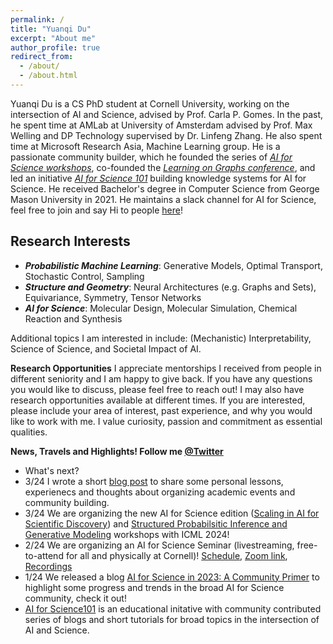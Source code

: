 ```yaml
---
permalink: /
title: "Yuanqi Du"
excerpt: "About me"
author_profile: true
redirect_from: 
  - /about/
  - /about.html
---
```


Yuanqi Du is a CS PhD student at Cornell University, working on the intersection of AI and Science, advised by Prof. Carla P. Gomes. In the past, he spent time at AMLab at University of Amsterdam advised by Prof. Max Welling and DP Technology supervised by Dr. Linfeng Zhang. He also spent time at Microsoft Research Asia, Machine Learning group. He is a passionate community builder, which he founded the series of [*AI for Science workshops*](https://ai4sciencecommunity.github.io/), co-founded the [*Learning on Graphs conference*](https://logconference.github.io/), and led an initiative [*AI for Science 101*](https://ai4science101.github.io/) building knowledge systems for AI for Science. He received Bachelor's degree in Computer Science from George Mason University in 2021. He maintains a slack channel for AI for Science, feel free to join and say Hi to people [here](https://join.slack.com/t/aiforscience/shared_invite/zt-1bdof1jmf-YtIjkUVA5DquXguEiOXGPQ)!

<!-- He is very fascinated by Science and interested in developing ML tools for scientific problems, especially for new knowledge discovery. On the other side, as a computer sciencist, he is devoted to understanding the world through a computational perspective. He is actively collaborating with researchers in applied mathematics, chemistry, biology, physics, and computer science. He maintains a slack channel for AI for Science, feel free to join and say Hi to people [here](https://join.slack.com/t/aiforscience/shared_invite/zt-1bdof1jmf-YtIjkUVA5DquXguEiOXGPQ)! -->

## Research Interests
  * ***Probabilistic Machine Learning***: Generative Models, Optimal Transport, Stochastic Control, Sampling 
  * ***Structure and Geometry***: Neural Architectures (e.g. Graphs and Sets), Equivariance, Symmetry, Tensor Networks
  * ***AI for Science***: Molecular Design, Molecular Simulation, Chemical Reaction and Synthesis

Additional topics I am interested in include: (Mechanistic) Interpretability, Science of Science, and Societal Impact of AI.
  <!-- * ***Computational Process***: take a computational standpoint to understand matters and processes, examine computational trade-offs, and project abstract computational processes to real-world phenomena.
  * ***Natural and Social Process***: draw inspiration from natural and social processes to uncover their computational nature, and disclose the underlying computational principles that govern complex systems.
  * ***Structure and Geometry***: study the structure, emergent behavior, pattern and geometry of the world.
  * ***Sampling, Optimization and Search***: explore the interconnected problems of sampling, optimization, and search, which are essentially about exploring vast search spaces efficiently but with different tools and perspectives.
  * ***Interpretability, Control, Reasoning, Planning and Inference***: understand the extent to which we can interact with and interpret phenomena, and how we can exert control, reason, plan, and inference about them.
  * ***AI for Science***: accelerate the molecular discovery workflow including molecular design, synthesis, simulation and chemical reaction.
  * ***Society Impact***: assess the society impact of AI and long-term effect of AI to scientific discovery and human knwoledge system. -->

**Research Opportunities**
I appreciate mentorships I received from people in different seniority and I am happy to give back. If you have any questions you would like to discuss, please feel free to reach out! I may also have research opportunities available at different times. If you are interested, please include your area of interest, past experience, and why you would like to work with me. I value curiosity, passion and commitment as essential qualities. 
  
**News, Travels and Highlights! Follow me [@Twitter](https://twitter.com/YuanqiD)**
* What's next?
* 3/24 I wrote a short [blog post](https://medium.com/@yuanqidu/about-academic-event-organization-and-community-building-in-ai-and-ml-0735893d7e36) to share some personal lessons, experienecs and thoughts about organizing academic events and community building. 
* 3/24 We are organizing the new AI for Science edition ([Scaling in AI for Scientific Discovery](https://ai4sciencecommunity.github.io/icml24.html)) and [Structured Probabilsitic Inference and Generative Modeling](https://spigmworkshop2024.github.io/) workshops with ICML 2024!
* 2/24 We are organizing an AI for Science Seminar (livestreaming, free-to-attend for all and physically at Cornell)! [Schedule](https://science.ai.cornell.edu/events/ai-for-science-seminar-series-spring-2024/), [Zoom link](https://t.co/6sMdN7NuCm), [Recordings](https://www.youtube.com/@cuaisci)
* 1/24 We released a blog [AI for Science in 2023: A Community Primer](https://medium.com/@AI_for_Science/ai-for-science-in-2023-a-community-primer-d2c2db37e9a7) to highlight some progress and trends in the broad AI for Science community, check it out!
* [AI for Science101](https://ai4science101.github.io/) is an educational initative with community contributed series of blogs and short tutorials for broad topics in the intersection of AI and Science.
